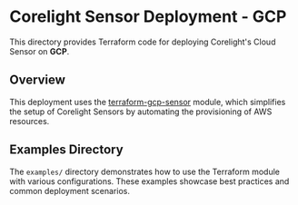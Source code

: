 # Corelight Sensor Deployment - GCP

This directory provides Terraform code for deploying Corelight's Cloud Sensor
on **GCP**.

## Overview

This deployment uses the [terraform-gcp-sensor][] module, which simplifies the
setup of Corelight Sensors by automating the provisioning of AWS resources.

[terraform-gcp-sensor]: https://github.com/corelight/terraform-gcp-sensor/

## Examples Directory

The `examples/` directory demonstrates how to use the Terraform module with
various configurations. These examples showcase best practices and common
deployment scenarios.
